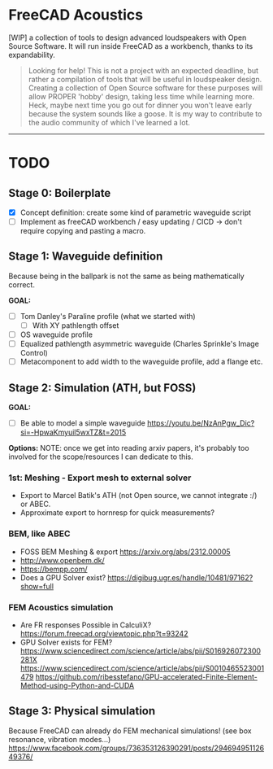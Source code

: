 # FreeCAD Acoustics
[WIP] a collection of tools to design advanced loudspeakers with Open Source Software. It will run inside FreeCAD as a workbench, thanks to its expandability.

> Looking for help!
> This is not a project with an expected deadline, but rather a compilation of tools that will be useful in loudspeaker design.
> Creating a collection of Open Source software for these purposes will allow PROPER 'hobby' design, taking less time while learning more.
> Heck, maybe next time you go out for dinner you won't leave early because the system sounds like a goose.
> It is my way to contribute to the audio community of which I've learned a lot.

----------------------

# TODO
## Stage 0: Boilerplate
+ [x] Concept definition: create some kind of parametric waveguide script
+ [ ] Implement as freeCAD workbench / easy updating / CICD -> don't require copying and pasting a macro.

## Stage 1: Waveguide definition
Because being in the ballpark is not the same as being mathematically correct.

**GOAL:**
+ [ ] Tom Danley's Paraline profile (what we started with)
    + [ ] With XY pathlength offset
+ [ ] OS waveguide profile
+ [ ] Equalized pathlength asymmetric waveguide (Charles Sprinkle's Image Control)
+ [ ] Metacomponent to add width to the waveguide profile, add a flange etc.

## Stage 2: Simulation (ATH, but FOSS)

**GOAL:**
+ [ ] Be able to model a simple waveguide https://youtu.be/NzAnPgw_Dic?si=-HpwaKmyuil5wxTZ&t=2015

**Options:**
NOTE: once we get into reading arxiv papers, it's probably too involved for the scope/resources I can dedicate to this.

### 1st: Meshing - Export mesh to external solver
+ Export to Marcel Batik's ATH (not Open source, we cannot integrate :/) or ABEC.
+ Approximate export to hornresp for quick measurements?

### BEM, like ABEC
+ FOSS BEM Meshing & export https://arxiv.org/abs/2312.00005
+ http://www.openbem.dk/
+ https://bempp.com/
+ Does a GPU Solver exist? https://digibug.ugr.es/handle/10481/97162?show=full

### FEM Acoustics simulation
+ Are FR responses Possible in CalculiX? https://forum.freecad.org/viewtopic.php?t=93242
+ GPU Solver exists for FEM? https://www.sciencedirect.com/science/article/abs/pii/S016926072300281X https://www.sciencedirect.com/science/article/abs/pii/S0010465523001479 https://github.com/ribesstefano/GPU-accelerated-Finite-Element-Method-using-Python-and-CUDA

## Stage 3: Physical simulation
Because FreeCAD can already do FEM mechanical simulations! (see box resonance, vibration modes...) https://www.facebook.com/groups/736353126390291/posts/29469495112649376/